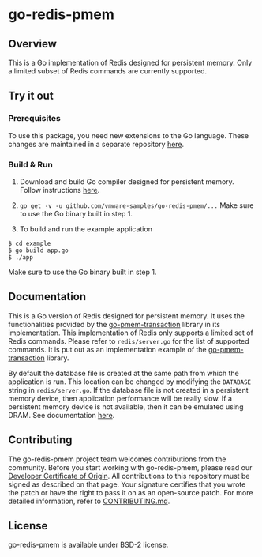 # go-redis-pmem

## Overview
This is a Go implementation of Redis designed for persistent memory. Only a
limited subset of Redis commands are currently supported.

## Try it out

### Prerequisites

To use this package, you need new extensions to the Go language. These changes
are maintained in a separate repository [here](https://github.com/jerrinsg/go-pmem).

### Build & Run

1. Download and build Go compiler designed for persistent memory. Follow
instructions [here](https://github.com/jerrinsg/go-pmem).

2. ```go get -v -u github.com/vmware-samples/go-redis-pmem/...```
Make sure to use the Go binary built in step 1.

3. To build and run the example application
```
$ cd example
$ go build app.go
$ ./app
```
Make sure to use the Go binary built in step 1.

## Documentation

This is a Go version of Redis designed for persistent memory. It uses the
functionalities provided by the [go-pmem-transaction](https://github.com/vmware/go-pmem-transaction)
library in its implementation.
This implementation of Redis only supports a limited set of Redis commands.
Please refer to `redis/server.go` for the list of supported commands.
It is put out as an implementation example of the [go-pmem-transaction](https://github.com/vmware/go-pmem-transaction)
library.

By default the database file is created at the same path from which the application
is run. This location can be changed by modifying the `DATABASE` string in
`redis/server.go`. If the database file is not created in a persistent memory
device, then application performance will be really slow. If a persistent memory
device is not available, then it can be emulated using DRAM. See documentation
[here](https://pmem.io/2016/02/22/pm-emulation.html).

## Contributing

The go-redis-pmem project team welcomes contributions from the community. Before you start working with go-redis-pmem, please
read our [Developer Certificate of Origin](https://cla.vmware.com/dco). All contributions to this repository must be
signed as described on that page. Your signature certifies that you wrote the patch or have the right to pass it on
as an open-source patch. For more detailed information, refer to [CONTRIBUTING.md](CONTRIBUTING.md).

## License
go-redis-pmem is available under BSD-2 license.
